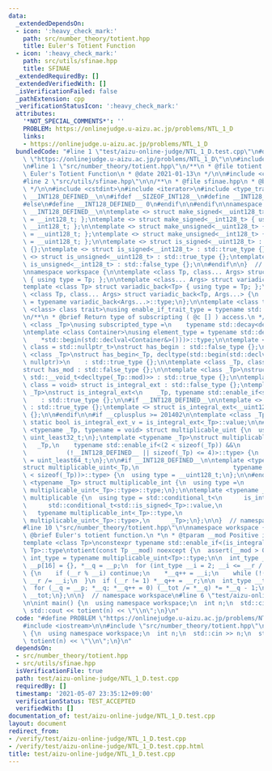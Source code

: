 ```yaml
---
data:
  _extendedDependsOn:
  - icon: ':heavy_check_mark:'
    path: src/number_theory/totient.hpp
    title: Euler's Totient Function
  - icon: ':heavy_check_mark:'
    path: src/utils/sfinae.hpp
    title: SFINAE
  _extendedRequiredBy: []
  _extendedVerifiedWith: []
  _isVerificationFailed: false
  _pathExtension: cpp
  _verificationStatusIcon: ':heavy_check_mark:'
  attributes:
    '*NOT_SPECIAL_COMMENTS*': ''
    PROBLEM: https://onlinejudge.u-aizu.ac.jp/problems/NTL_1_D
    links:
    - https://onlinejudge.u-aizu.ac.jp/problems/NTL_1_D
  bundledCode: "#line 1 \"test/aizu-online-judge/NTL_1_D.test.cpp\"\n#define PROBLEM\
    \ \"https://onlinejudge.u-aizu.ac.jp/problems/NTL_1_D\"\n\n#include <iostream>\n\
    \n#line 1 \"src/number_theory/totient.hpp\"\n/**\n * @file totient.hpp\n * @brief\
    \ Euler's Totient Function\n * @date 2021-01-13\n */\n\n#include <cassert>\n\n\
    #line 2 \"src/utils/sfinae.hpp\"\n\n/**\n * @file sfinae.hpp\n * @brief SFINAE\n\
    \ */\n\n#include <cstdint>\n#include <iterator>\n#include <type_traits>\n\n#ifndef\
    \ __INT128_DEFINED__\n\n#ifdef __SIZEOF_INT128__\n#define __INT128_DEFINED__ 1\n\
    #else\n#define __INT128_DEFINED__ 0\n#endif\n\n#endif\n\nnamespace std {\n\n#if\
    \ __INT128_DEFINED__\n\ntemplate <> struct make_signed<__uint128_t> { using type\
    \ = __int128_t; };\ntemplate <> struct make_signed<__int128_t> { using type =\
    \ __int128_t; };\n\ntemplate <> struct make_unsigned<__uint128_t> { using type\
    \ = __uint128_t; };\ntemplate <> struct make_unsigned<__int128_t> { using type\
    \ = __uint128_t; };\n\ntemplate <> struct is_signed<__uint128_t> : std::false_type\
    \ {};\ntemplate <> struct is_signed<__int128_t> : std::true_type {};\n\ntemplate\
    \ <> struct is_unsigned<__uint128_t> : std::true_type {};\ntemplate <> struct\
    \ is_unsigned<__int128_t> : std::false_type {};\n\n#endif\n\n}  // namespace std\n\
    \nnamespace workspace {\n\ntemplate <class Tp, class... Args> struct variadic_front\
    \ { using type = Tp; };\n\ntemplate <class... Args> struct variadic_back;\n\n\
    template <class Tp> struct variadic_back<Tp> { using type = Tp; };\n\ntemplate\
    \ <class Tp, class... Args> struct variadic_back<Tp, Args...> {\n  using type\
    \ = typename variadic_back<Args...>::type;\n};\n\ntemplate <class type, template\
    \ <class> class trait>\nusing enable_if_trait_type = typename std::enable_if<trait<type>::value>::type;\n\
    \n/**\n * @brief Return type of subscripting ( @c [] ) access.\n */\ntemplate\
    \ <class _Tp>\nusing subscripted_type =\n    typename std::decay<decltype(std::declval<_Tp&>()[0])>::type;\n\
    \ntemplate <class Container>\nusing element_type = typename std::decay<decltype(\n\
    \    *std::begin(std::declval<Container&>()))>::type;\n\ntemplate <class _Tp,\
    \ class = std::nullptr_t>\nstruct has_begin : std::false_type {};\n\ntemplate\
    \ <class _Tp>\nstruct has_begin<_Tp, decltype(std::begin(std::declval<_Tp>()),\
    \ nullptr)>\n    : std::true_type {};\n\ntemplate <class _Tp, class = std::nullptr_t>\n\
    struct has_mod : std::false_type {};\n\ntemplate <class _Tp>\nstruct has_mod<_Tp,\
    \ std::__void_t<decltype(_Tp::mod)>> : std::true_type {};\n\ntemplate <class _Tp,\
    \ class = void> struct is_integral_ext : std::false_type {};\ntemplate <class\
    \ _Tp>\nstruct is_integral_ext<\n    _Tp, typename std::enable_if<std::is_integral<_Tp>::value>::type>\n\
    \    : std::true_type {};\n\n#if __INT128_DEFINED__\n\ntemplate <> struct is_integral_ext<__int128_t>\
    \ : std::true_type {};\ntemplate <> struct is_integral_ext<__uint128_t> : std::true_type\
    \ {};\n\n#endif\n\n#if __cplusplus >= 201402\n\ntemplate <class _Tp>\nconstexpr\
    \ static bool is_integral_ext_v = is_integral_ext<_Tp>::value;\n\n#endif\n\ntemplate\
    \ <typename _Tp, typename = void> struct multiplicable_uint {\n  using type =\
    \ uint_least32_t;\n};\ntemplate <typename _Tp>\nstruct multiplicable_uint<\n \
    \   _Tp,\n    typename std::enable_if<(2 < sizeof(_Tp)) &&\n                 \
    \           (!__INT128_DEFINED__ || sizeof(_Tp) <= 4)>::type> {\n  using type\
    \ = uint_least64_t;\n};\n\n#if __INT128_DEFINED__\n\ntemplate <typename _Tp>\n\
    struct multiplicable_uint<_Tp,\n                          typename std::enable_if<(4\
    \ < sizeof(_Tp))>::type> {\n  using type = __uint128_t;\n};\n\n#endif\n\ntemplate\
    \ <typename _Tp> struct multiplicable_int {\n  using type =\n      typename std::make_signed<typename\
    \ multiplicable_uint<_Tp>::type>::type;\n};\n\ntemplate <typename _Tp> struct\
    \ multiplicable {\n  using type = std::conditional_t<\n      is_integral_ext<_Tp>::value,\n\
    \      std::conditional_t<std::is_signed<_Tp>::value,\n                      \
    \   typename multiplicable_int<_Tp>::type,\n                         typename\
    \ multiplicable_uint<_Tp>::type>,\n      _Tp>;\n};\n\n}  // namespace workspace\n\
    #line 10 \"src/number_theory/totient.hpp\"\n\nnamespace workspace {\n\n/**\n *\
    \ @brief Euler's totient function.\n *\n * @tparam __mod Positive integer\n */\n\
    template <class Tp>\nconstexpr typename std::enable_if<(is_integral_ext<Tp>::value),\
    \ Tp>::type\ntotient(const Tp __mod) noexcept {\n  assert(__mod > 0);\n  using\
    \ int_type = typename multiplicable_uint<Tp>::type;\n\n  int_type __r = __mod,\
    \ __p[16] = {}, *__q = __p;\n  for (int_type __i = 2; __i <= __r / __i; ++__i)\
    \ {\n    if (__r % __i) continue;\n    *__q++ = __i;\n    while (!(__r % __i))\
    \ __r /= __i;\n  }\n  if (__r != 1) *__q++ = __r;\n\n  int_type __tot = __mod;\n\
    \  for (__q = __p; *__q; *__q++ = 0) (__tot /= *__q) *= *__q - 1;\n\n  return\
    \ __tot;\n};\n\n}  // namespace workspace\n#line 6 \"test/aizu-online-judge/NTL_1_D.test.cpp\"\
    \n\nint main() {\n  using namespace workspace;\n  int n;\n  std::cin >> n;\n \
    \ std::cout << totient(n) << \"\\n\";\n}\n"
  code: "#define PROBLEM \"https://onlinejudge.u-aizu.ac.jp/problems/NTL_1_D\"\n\n\
    #include <iostream>\n\n#include \"src/number_theory/totient.hpp\"\n\nint main()\
    \ {\n  using namespace workspace;\n  int n;\n  std::cin >> n;\n  std::cout <<\
    \ totient(n) << \"\\n\";\n}\n"
  dependsOn:
  - src/number_theory/totient.hpp
  - src/utils/sfinae.hpp
  isVerificationFile: true
  path: test/aizu-online-judge/NTL_1_D.test.cpp
  requiredBy: []
  timestamp: '2021-05-07 23:35:12+09:00'
  verificationStatus: TEST_ACCEPTED
  verifiedWith: []
documentation_of: test/aizu-online-judge/NTL_1_D.test.cpp
layout: document
redirect_from:
- /verify/test/aizu-online-judge/NTL_1_D.test.cpp
- /verify/test/aizu-online-judge/NTL_1_D.test.cpp.html
title: test/aizu-online-judge/NTL_1_D.test.cpp
---
```

